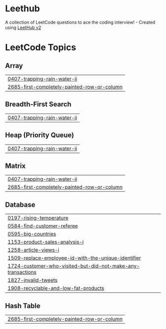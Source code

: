 # Leethub
A collection of LeetCode questions to ace the coding interview! - Created using [LeetHub v2](https://github.com/arunbhardwaj/LeetHub-2.0)

<!---LeetCode Topics Start-->
# LeetCode Topics
## Array
|  |
| ------- |
| [0407-trapping-rain-water-ii](https://github.com/ShashankJaipurkar123/Leethub/tree/master/0407-trapping-rain-water-ii) |
| [2685-first-completely-painted-row-or-column](https://github.com/ShashankJaipurkar123/Leethub/tree/master/2685-first-completely-painted-row-or-column) |
## Breadth-First Search
|  |
| ------- |
| [0407-trapping-rain-water-ii](https://github.com/ShashankJaipurkar123/Leethub/tree/master/0407-trapping-rain-water-ii) |
## Heap (Priority Queue)
|  |
| ------- |
| [0407-trapping-rain-water-ii](https://github.com/ShashankJaipurkar123/Leethub/tree/master/0407-trapping-rain-water-ii) |
## Matrix
|  |
| ------- |
| [0407-trapping-rain-water-ii](https://github.com/ShashankJaipurkar123/Leethub/tree/master/0407-trapping-rain-water-ii) |
| [2685-first-completely-painted-row-or-column](https://github.com/ShashankJaipurkar123/Leethub/tree/master/2685-first-completely-painted-row-or-column) |
## Database
|  |
| ------- |
| [0197-rising-temperature](https://github.com/ShashankJaipurkar123/Leethub/tree/master/0197-rising-temperature) |
| [0584-find-customer-referee](https://github.com/ShashankJaipurkar123/Leethub/tree/master/0584-find-customer-referee) |
| [0595-big-countries](https://github.com/ShashankJaipurkar123/Leethub/tree/master/0595-big-countries) |
| [1153-product-sales-analysis-i](https://github.com/ShashankJaipurkar123/Leethub/tree/master/1153-product-sales-analysis-i) |
| [1258-article-views-i](https://github.com/ShashankJaipurkar123/Leethub/tree/master/1258-article-views-i) |
| [1509-replace-employee-id-with-the-unique-identifier](https://github.com/ShashankJaipurkar123/Leethub/tree/master/1509-replace-employee-id-with-the-unique-identifier) |
| [1724-customer-who-visited-but-did-not-make-any-transactions](https://github.com/ShashankJaipurkar123/Leethub/tree/master/1724-customer-who-visited-but-did-not-make-any-transactions) |
| [1827-invalid-tweets](https://github.com/ShashankJaipurkar123/Leethub/tree/master/1827-invalid-tweets) |
| [1908-recyclable-and-low-fat-products](https://github.com/ShashankJaipurkar123/Leethub/tree/master/1908-recyclable-and-low-fat-products) |
## Hash Table
|  |
| ------- |
| [2685-first-completely-painted-row-or-column](https://github.com/ShashankJaipurkar123/Leethub/tree/master/2685-first-completely-painted-row-or-column) |
<!---LeetCode Topics End-->